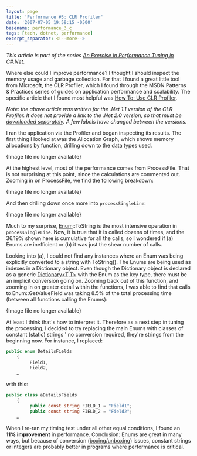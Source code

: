 ```yaml
---
layout: page
title: 'Performance #3: CLR Profiler'
date: '2007-07-05 19:59:15 -0500'
basename: performance_3_c
tags: [tech, dotnet, performance]
excerpt_separator: <!--more-->
---
```



_This article is part of the series <a href="/archive/2007/06/26/an_exercise_in/">
An Exercise in Performance Tuning in C#.Net</a>_.

Where else could I improve performance? I thought I should inspect the memory usage
and garbage collection. For that I found a great little tool from Microsoft, the
CLR Profiler, which I found through the MSDN Patterns &amp; Practices series of guides
on application performance and scalability. The specific article that I found most
helpful was <a href="http://msdn2.microsoft.com/en-us/library/ms979205.aspx">How To:
Use CLR Profiler</a>.

<!--more-->

_Note: the above article was written for the .Net 1.1 version of the CLR Profiler.
It does not provide a link to the .Net 2.0 version, so that must be
<a href="http://www.microsoft.com/downloads/details.aspx?FamilyId=A362781C-3870-43BE-8926-862B40AA0CD0&amp;displaylang=en">downloaded separately</a>. A few labels have changed between the versions._

I ran the application via the Profiler and began inspecting its results. The first
thing I looked at was the Allocation Graph, which shows memory allocations by function,
drilling down to the data types used.

<p class="center">{Image file no longer available}</p>
<!--
<a href="http://www.safnet.com/writing/tech/archive/clr1.jpg" target="_blank">
<img src="http://www.safnet.com/writing/tech/archive/clr1_sm.jpg" width="600" height="133"
    border="1" alt="CLR 1" /></a>
-->

At the highest level, most of the performance comes from ProcessFile. That is not
surprising at this point, since the calculations are commented out. Zooming in on
ProcessFile, we find the following breakdown:

<p class="center">{Image file no longer available}</p>
<!--
<p style="text-align: center">
<img src="http://www.safnet.com/writing/tech/archive/clr2.jpg" width="418" height="337"
border="1" alt="CLR 2" />
-->

And then drilling down once more into `processSingleLine`:

<p class="center">{Image file no longer available}</p>
<!--
<p style="text-align: center">
<img src="http://www.safnet.com/writing/tech/archive/clr3.jpg" width="472" height="498"
border="1" alt="CLR 3" />
-->

Much to my surprise,  <a href="http://msdn2.microsoft.com/en-us/library/sbbt4032(VS.80).aspx">Enum</a>::ToString
is the most intensive operation in `processSingleLine`. Now,
it is true that it is called dozens of times, and the 36.19% shown here is cumulative
for all the calls, so I wondered if (a) Enums are inefficient or (b) it was just
the shear number of calls.

Looking into (a), I could not find any instances where an Enum was being explicitly
converted to a string with ToString(). The Enums are being used as indexes in a
Dictionary object. Even though the Dictionary object is declared as a generic <a
href="http://msdn2.microsoft.com/en-us/library/xfhwa508.aspx">Dictionary&lt;T,T&gt;</a>
with the Enum as the key type, there must be an implicit conversion going on. Zooming
back out of this function, and zooming in on greater detail within the functions,
I was able to find that calls to Enum::GetValueField was taking 8.5% of the total
processing time (between all functions calling the Enums):

<p class="center">{Image file no longer available}</p>
<!--
<p style="text-align: center">
<img src="/archive/images/clr4.jpg" width="164" height="98"
border="1" alt="CLR 4" />
-->

At least I think that's how to interpret it. Therefore as a next step in tuning
the processing, I decided to try replacing the main Enums with classes of constant
(static) strings ' no conversion required, they're strings from the beginning
now. For instance, I replaced:

```csharp
public enum DetailsFields
    {
         Field1,
         Field2,
    …
```

with this:

```csharp
public class aDetailsFields
    {
         public const string FIELD_1 = "Field1";
         public const string FIELD_2 = "Field2";
    …
```

When I re-ran my timing test under all other equal conditions, I found an **11%
improvement** in performance. Conclusion: Enums are great in many ways, but
because of conversion (<a
href="http://msdn2.microsoft.com/en-us/library/25z57t8s(vs.80).aspx">boxing/unboxing</a>)
issues, constant strings or integers are probably better in programs where
performance is critical.
